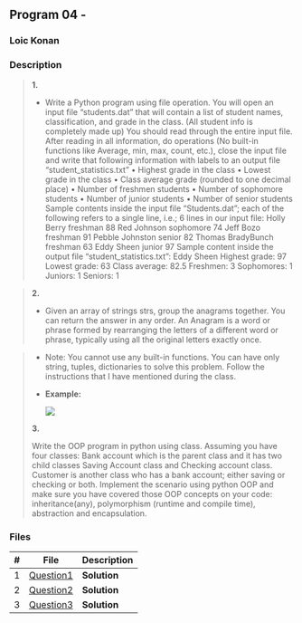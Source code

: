 ## Program 04 - 

### Loic Konan

### Description



> **1.**
>
> - Write a Python program using file operation. You will open an input file “students.dat” that will contain a list of student names, classification, and grade in the class. (All student info is completely made up) You should read through the entire input file. After reading in all information, do operations (No built-in functions like Average, min, max, count, etc.), close the input file and write that following information with labels to an output file “student_statistics.txt”
• Highest grade in the class
• Lowest grade in the class
• Class average grade (rounded to one decimal place)
• Number of freshmen students
• Number of sophomore students
• Number of junior students
• Number of senior students
Sample contents inside the input file “Students.dat”; each of the following refers to a single line, i.e.; 6 lines in our input file:
Holly Berry freshman 88
Red Johnson sophomore 74
Jeff Bozo freshman 91
Pebble Johnston senior 82
Thomas BradyBunch freshman 63
Eddy Sheen junior 97
Sample content inside the output file “student_statistics.txt”:
Eddy Sheen
Highest grade: 97
Lowest grade: 63
Class average: 82.5
Freshmen: 3
Sophomores: 1
Juniors: 1
Seniors: 1


> **2.**
>
> - Given an array of strings strs, group the anagrams together. You can return the
answer in any order.
An Anagram is a word or phrase formed by rearranging the letters of a different word or
phrase, typically using all the original letters exactly once.

> - Note: You cannot use any built-in functions. You can have only string, tuples, dictionaries
> to solve this problem. Follow the instructions that I have mentioned during the class.
> - **Example:**
>
>   <img src = "kic.png">
>
>
> **3.**
>
> Write the OOP program in python using class. Assuming you have four
classes: Bank account which is the parent class and it has two child classes Saving
Account class and Checking account class. Customer is another class who has a bank
account; either saving or checking or both. Implement the scenario using python OOP
and make sure you have covered those OOP concepts on your code: inheritance(any),
polymorphism (runtime and compile time), abstraction and encapsulation.
>
>
### Files

|   #   | File                     | Description  |
| :---: | ------------------------ | ------------ |
|   1   | [Question1](./Question1) | **Solution** |
|   2   | [Question2](./Question2) | **Solution** |
|   3   | [Question3](./Question3) | **Solution** |